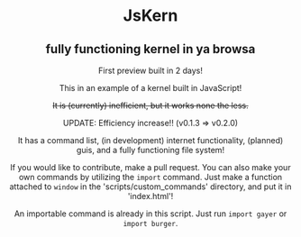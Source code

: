 <div align=center>

# JsKern
## fully functioning kernel in ya browsa

First preview built in 2 days!

This in an example of a kernel built in JavaScript! 

~~It is (currently) inefficient, but it works none the less.~~

UPDATE: Efficiency increase!! (v0.1.3 => v0.2.0)

It has a command list, (in development) internet functionality, (planned) guis, and a fully functioning file system!

If you would like to contribute, make a pull request.
You can also make your own commands by utilizing the `import` command.
Just make a function attached to `window` in the 'scripts/custom_commands' directory, and put it in 'index.html'!

An importable command is already in this script.
Just run `import gayer` or `import burger`.